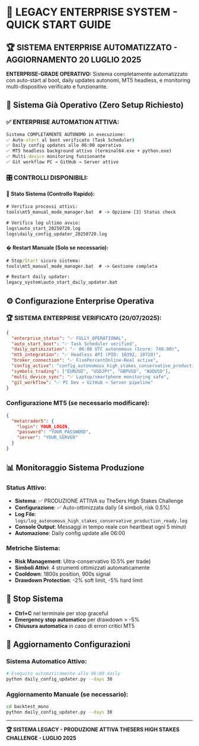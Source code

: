 # 🎯 LEGACY ENTERPRISE SYSTEM - QUICK START GUIDE

## 🏆 SISTEMA ENTERPRISE AUTOMATIZZATO - AGGIORNAMENTO 20 LUGLIO 2025

**ENTERPRISE-GRADE OPERATIVO:** Sistema completamente automatizzato con auto-start al boot, daily updates autonomi, MT5 headless, e monitoring multi-dispositivo verificato e funzionante.

## 🚀 Sistema Già Operativo (Zero Setup Richiesto)

### ✅ ENTERPRISE AUTOMATION ATTIVA:
```cmd
Sistema COMPLETAMENTE AUTONOMO in esecuzione:
✅ Auto-start al boot verificato (Task Scheduler)
✅ Daily config updates alle 06:00 operativo  
✅ MT5 headless background attivo (terminal64.exe + python.exe)
✅ Multi-device monitoring funzionante
✅ Git workflow PC → GitHub → Server attivo
```

### 🎛️ CONTROLLI DISPONIBILI:

#### 🤖 **Stato Sistema** (Controllo Rapido):
```cmd
# Verifica processi attivi:
tools\mt5_manual_mode_manager.bat  # -> Opzione [3] Status check

# Verifica log ultimo avvio:
logs\auto_start_20250720.log
logs\daily_config_updater_20250720.log
```

#### � **Restart Manuale** (Solo se necessario):
```cmd
# Stop/Start sicuro sistema:
tools\mt5_manual_mode_manager.bat  # -> Gestione completa

# Restart daily updater:
legacy_system\auto_start_daily_updater.bat
```

## ⚙️ Configurazione Enterprise Operativa

### 🏆 **SISTEMA ENTERPRISE VERIFICATO (20/07/2025):**
```json
{
  "enterprise_status": "✅ FULLY_OPERATIONAL",
  "auto_start_boot": "✅ Task Scheduler verified",
  "daily_optimization": "✅ 06:00 UTC autonomous (Score: 748.00)",
  "mt5_integration": "✅ Headless API (PID: 10392, 10720)",
  "broker_connection": "✅ FivePercentOnline-Real active",
  "config_active": "config_autonomous_high_stakes_conservative_production_ready.json",
  "symbols_trading": ["EURUSD", "USDJPY", "GBPUSD", "AUDUSD"],
  "multi_device_sync": "✅ Laptop/smartphone monitoring safe",
  "git_workflow": "✅ PC Dev → GitHub → Server pipeline"
}
```

### Configurazione MT5 (se necessario modificare):
```json
{
  "metatrader5": {
    "login": YOUR_LOGIN,
    "password": "YOUR_PASSWORD", 
    "server": "YOUR_SERVER"
  }
}
```

## 📊 Monitoraggio Sistema Produzione

### Status Attivo:
- **Sistema**: ✅ PRODUZIONE ATTIVA su The5ers High Stakes Challenge
- **Configurazione**: ✅ Auto-ottimizzata daily (4 simboli, risk 0.5%)
- **Log File**: `logs/log_autonomous_high_stakes_conservative_production_ready.log`
- **Console Output**: Messaggi in tempo reale con heartbeat ogni 5 minuti
- **Automazione**: Daily config update alle 06:00

### Metriche Sistema:
- **Risk Management**: Ultra-conservativo (0.5% per trade)
- **Simboli Attivi**: 4 strumenti ottimizzati automaticamente
- **Cooldown**: 1800s position, 900s signal
- **Drawdown Protection**: -2% soft limit, -5% hard limit

## 🛑 Stop Sistema

- **Ctrl+C** nel terminale per stop graceful
- **Emergency stop automatico** per drawdown > -5%
- **Chiusura automatica** in caso di errori critici MT5

## 🔄 Aggiornamento Configurazioni

### Sistema Automatico Attivo:
```bash
# Eseguito automaticamente alle 06:00 daily
python daily_config_updater.py --days 30
```

### Aggiornamento Manuale (se necessario):
```bash
cd backtest_mono
python daily_config_updater.py --days 30
```

---

**🏆 SISTEMA LEGACY - PRODUZIONE ATTIVA THE5ERS HIGH STAKES CHALLENGE - LUGLIO 2025**
